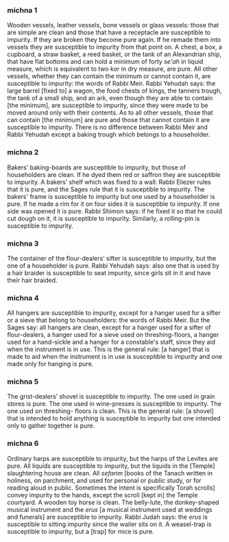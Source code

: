 
### michna 1
Wooden vessels, leather vessels, bone vessels or glass vessels: those that are simple are clean and those that have a receptacle are susceptible to impurity. If they are broken they become pure again. If he remade them into vessels they are susceptible to impurity from that point on. A chest, a box, a cupboard, a straw basket, a reed basket, or the tank of an Alexandrian ship, that have flat bottoms and can hold a minimum of forty <em>se'ah</em> in liquid measure, which is equivalent to two <em>kor</em> in dry measure, are pure. All other vessels, whether they can contain the minimum or cannot contain it, are susceptible to impurity: the words of Rabbi Meir. Rabbi Yehudah says: the large barrel [fixed to] a wagon, the food chests of kings, the tanners trough, the tank of a small ship, and an ark, even though they are able to contain [the minimum], are susceptible to impurity, since they were made to be moved around only with their contents. As to all other vessels, those that can contain [the minimum] are pure and those that cannot contain it are susceptible to impurity. There is no difference between Rabbi Meir and Rabbi Yehudah except a baking trough which belongs to a householder.

### michna 2
Bakers’ baking-boards are susceptible to impurity, but those of householders are clean. If he dyed them red or saffron they are susceptible to impurity. A bakers’ shelf which was fixed to a wall: Rabbi Eliezer rules that it is pure, and the Sages rule that it is susceptible to impurity. The bakers' frame is susceptible to impurity but one used by a householder is pure. If he made a rim for it on four sides it is susceptible to impurity. If one side was opened it is pure. Rabbi Shimon says: if he fixed it so that he could cut dough on it, it is susceptible to impurity. Similarly, a rolling-pin is susceptible to impurity.

### michna 3
The container of the flour-dealers’ sifter is susceptible to impurity, but the one of a householder is pure. Rabbi Yehudah says: also one that is used by a hair braider is susceptible to seat impurity, since girls sit in it and have their hair braided.

### michna 4
All hangers are susceptible to impurity, except for a hanger used for a sifter or a sieve that belong to householders: the words of Rabbi Meir.  But the Sages say: all hangers are clean, except for a hanger used for a sifter of flour-dealers, a hanger used for a sieve used on threshing-floors, a hanger used for a hand-sickle and a hanger for a constable's staff, since they aid when the instrument is in use. This is the general rule: [a hanger] that is made to aid when the instrument is in use is susceptible to impurity and one made only for hanging is pure.

### michna 5
The grist-dealers’ shovel is susceptible to impurity. The one used in grain stores is pure.  The one used in wine-presses is susceptible to impurity. The one used on threshing- floors is clean. This is the general rule: [a shovel] that is intended to hold anything is susceptible to impurity but one intended only to gather together is pure.

### michna 6
Ordinary harps are susceptible to impurity, but the harps of the Levites are pure. All liquids are susceptible to impurity, but the liquids in the [Temple] slaughtering house are clean. All <i>sefarim</i> [books of the Tanach written in holiness, on parchment, and used for personal or public study, or for reading aloud in public. Sometimes the intent is specifically Torah scrolls] convey impurity to the hands, except the scroll [kept in] the Temple courtyard. A wooden toy horse is clean. The belly-lute, the donkey-shaped musical instrument and the <em>erus</em> [a musical instrument used at weddings and funerals] are susceptible to impurity.  Rabbi Judah says: the <em>erus</em> is susceptible to sitting impurity since the wailer sits on it.  A weasel-trap is susceptible to impurity, but a [trap] for mice is pure.
